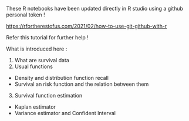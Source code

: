 These R notebooks have been updated directly in R studio using a github personal token !

https://rfortherestofus.com/2021/02/how-to-use-git-github-with-r

Refer this tutorial for further help !

What is introduced here : 
1. What are survival data
2. Usual functions
  - Density and distribution function recall
  - Survival an risk function and the relation between them
3. Survival function estimation
  - Kaplan estimator
  - Variance estimator and Confident Interval 
